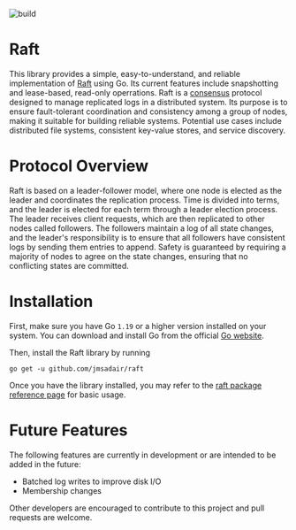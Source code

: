 ![build](https://github.com/jmsadair/raft/actions/workflows/build.yml/badge.svg)

# Raft

This library provides a simple, easy-to-understand, and reliable implementation of [Raft](https://en.wikipedia.org/wiki/Raft_(algorithm)) using Go. Its current features include snapshotting and lease-based, read-only operrations. Raft is a [consensus](https://en.wikipedia.org/wiki/Consensus_(computer_science)) protocol designed to manage replicated logs in a distributed system. Its purpose is to ensure fault-tolerant coordination and consistency among a group of nodes, making it suitable for building reliable systems. Potential use cases include distributed file systems, consistent key-value stores, and service discovery.

# Protocol Overview

Raft is based on a leader-follower model, where one node is elected as the leader and coordinates the replication process. Time is divided into terms, and the leader is elected for each term through a leader election process. The leader receives client requests, which are then replicated to other nodes called followers. The followers maintain a log of all state changes, and the leader's responsibility is to ensure that all followers have consistent logs by sending them entries to append. Safety is guaranteed by requiring a majority of nodes to agree on the state changes, ensuring that no conflicting states are committed. 

# Installation

First, make sure you have Go `1.19` or a higher version installed on your system.
You can download and install Go from the official [Go website](https://golang.org/). 

Then, install the Raft library by running

```shell
go get -u github.com/jmsadair/raft
```

Once you have the library installed, you may refer to the [raft package reference page](https://pkg.go.dev/github.com/jmsadair/raft) for basic usage.

# Future Features

The following features are currently in development or are intended to be added in the future:

- Batched log writes to improve disk I/O
- Membership changes

Other developers are encouraged to contribute to this project and pull requests are welcome.
